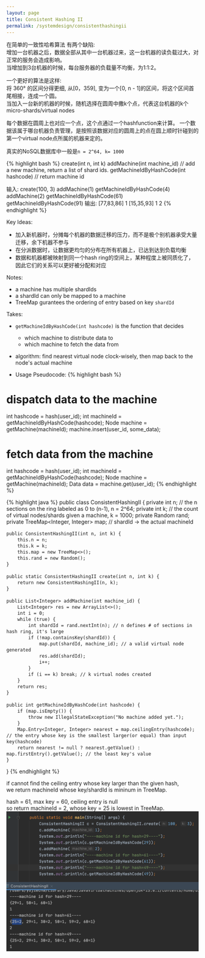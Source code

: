 ```yaml
---
layout: page
title: Consistent Hashing II
permalink: /systemdesign/consistenthashingii
---
```

在简单的一致性哈希算法 有两个缺陷:    
增加一台机器之后，数据全部从其中一台机器过来，这一台机器的读负载过大，对正常的服务会造成影响。  
当增加到3台机器的时候，每台服务器的负载量不均衡，为1:1:2。  

一个更好的算法是这样:  
将 360° 的区间分得更细, 从[0，359], 变为一个[0, n - 1]的区间，将这个区间首尾相接，连成一个圆。  
当加入一台新的机器的时候，随机选择在圆周中撒k个点，代表这台机器的k个micro-shards/virtual nodes  

每个数据在圆周上也对应一个点，这个点通过一个hashfunction来计算。 
一个数据该属于哪台机器负责管理，是按照该数据对应的圆周上的点在圆上顺时针碰到的第一个virtual node点所属的机器来定的。  

真实的NoSQL数据库中一般是`n = 2^64, k= 1000`   

{% highlight bash %}
create(int n, int k)
addMachine(int machine_id) // add a new machine, return a list of shard ids.
getMachineIdByHashCode(int hashcode) // return machine id

输入:
  create(100, 3)
  addMachine(1)
  getMachineIdByHashCode(4)
  addMachine(2)
  getMachineIdByHashCode(61)
  getMachineIdByHashCode(91)
输出: 
  [77,83,86]
  1
  [15,35,93]
  1
  2
{% endhighlight %}

Key Ideas:
- 加入新机器时，分摊每个机器的数据迁移的压力，而不是极个别机器承受大量迁移，余下机器不参与
- 在分派数据时，让数据更均匀的分布在所有机器上，已达到达到负载均衡
- 数据和机器都被映射到同一个hash ring的空间上，某种程度上被同质化了，因此它们的关系可以更好被分配和对应

Notes:
- a machine has multiple shardIds
- a shardId can only be mapped to a machine
- TreeMap gurantees the ordering of entry based on key `shardId`

Takes:
- `getMachineIdByHashCode(int hashcode)` is the function that decides 
    - which machine to distribute data to
    - which machine to fetch the data from
- algorithm: find nearest virtual node clock-wisely, then map back to the node's actual machine

- Usage Pseudocode:
{% highlight bash %}
# dispatch data to the machine
int hashcode = hash(user_id);
int machineId = getMachineIdByHashCode(hashcode);
Node machine = getMachine(machineId);
machine.insert(user_id, some_data);

# fetch data from the machine  
int hashcode = hash(user_id);
int machineId = getMachineIdByHashCode(hashcode);
Node machine = getMachine(machineId);
Data data = machine.get(user_id);
{% endhighlight %}

{% highlight java %}
public class ConsistentHashingII {
    private int n; // the n sections on the ring labeled as 0 to (n-1), n = 2^64;
    private int k; // the count of virtual nodes/shards given a machine, k = 1000;
    private Random rand;
    private TreeMap<Integer, Integer> map;  // shardId -> the actual machineId

    public ConsistentHashingII(int n, int k) {
        this.n = n;
        this.k = k;
        this.map = new TreeMap<>();
        this.rand = new Random();
    }

    public static ConsistentHashingII create(int n, int k) {
        return new ConsistentHashingII(n, k);
    }

    public List<Integer> addMachine(int machine_id) {
        List<Integer> res = new ArrayList<>();
        int i = 0;
        while (true) {
            int shardId = rand.nextInt(n); // n defines # of sections in hash ring, it's large
            if (!map.containsKey(shardId)) {
                map.put(shardId, machine_id); // a valid virtual node generated
                res.add(shardId);
                i++;
            }
            if (i == k) break; // k virtual nodes created
        }
        return res;
    }

    public int getMachineIdByHashCode(int hashcode) {
        if (map.isEmpty()) {
            throw new IllegalStateException("No machine added yet.");
        }
        Map.Entry<Integer, Integer> nearest = map.ceilingEntry(hashcode); // the entry whose key is the smallest larger(or equal) than input key(hashcode)
        return nearest != null ? nearest.getValue() : map.firstEntry().getValue(); // the least key's value
    }
}
{% endhighlight %}

if cannot find the ceiling entry whose key larger than the given hash,   
we return machineId whose key/shardId is mininum in TreeMap.  

hash = 61, max key = 60, ceiling entry is null  
so return machineId = 2, whose key = 25 is lowest in TreeMap.  
![alt text](hashcode_not_exist.png)